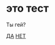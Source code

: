 
<!DOCTYPE html>
<html lang="en">
<head>
    <meta charset="UTF-8">
    <meta name="viewport" content="width=device-width, initial-scale=1.0">
    <title>test</title>
    <link rel="stylesheet" href="/style2.css"> 
</head>
<body>
    <h1>это тест</h1>
    <p>Ты гей?</p>
    <div class="container">
        <a href="https://memchik.ru/show/5f022cd7b1c7e32552054b15?page=5" target="_blank" class="link">ДА</a>
        <a href="https://meme-arsenal.com/create/meme/10482293" target="_blank" class="link">НЕТ</a>
    </div>
</body>
</html>
